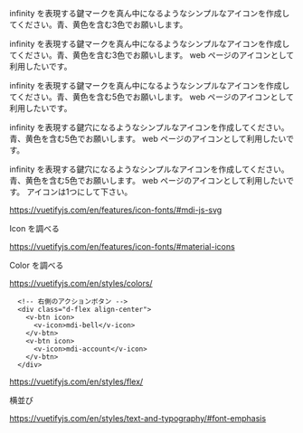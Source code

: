 

infinity を表現する鍵マークを真ん中になるようなシンプルなアイコンを作成してください。青、黄色を含む3色でお願いします。

infinity を表現する鍵マークを真ん中になるようなシンプルなアイコンを作成してください。青、黄色を含む3色でお願いします。 web ページのアイコンとして利用したいです。

infinity を表現する鍵マークを真ん中になるようなシンプルなアイコンを作成してください。青、黄色を含む5色でお願いします。 web ページのアイコンとして利用したいです。

infinity を表現する鍵穴になるようなシンプルなアイコンを作成してください。青、黄色を含む5色でお願いします。 web ページのアイコンとして利用したいです。

infinity を表現する鍵穴になるようなシンプルなアイコンを作成してください。青、黄色を含む5色でお願いします。 web ページのアイコンとして利用したいです。 アイコンは1つにして下さい。


https://vuetifyjs.com/en/features/icon-fonts/#mdi-js-svg







Icon を調べる

https://vuetifyjs.com/en/features/icon-fonts/#material-icons


Color を調べる

https://vuetifyjs.com/en/styles/colors/




      <!-- 右側のアクションボタン -->
      <div class="d-flex align-center">
        <v-btn icon>
          <v-icon>mdi-bell</v-icon>
        </v-btn>
        <v-btn icon>
          <v-icon>mdi-account</v-icon>
        </v-btn>
      </div>


https://vuetifyjs.com/en/styles/flex/

横並び

https://vuetifyjs.com/en/styles/text-and-typography/#font-emphasis


